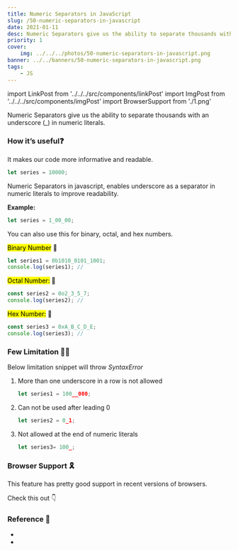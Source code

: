 ```yaml
---
title: Numeric Separators in JavaScript
slug: /50-numeric-separators-in-javascript
date: 2021-01-11
desc: Numeric Separators give us the ability to separate thousands with an underscore (_) in numeric literals.
priority: 1
cover:
    img: ../../../photos/50-numeric-separators-in-javascript.png
banner: ../../banners/50-numeric-separators-in-javascript.png
tags:
    - JS
---
```


import LinkPost from '../../../src/components/linkPost'
import ImgPost from '../../../src/components/imgPost'
import BrowserSupport from './1.png'

<p><span class='first-letter'>N</span>umeric Separators give us the ability to separate thousands with an underscore (_) in numeric literals.</p>

### How it’s useful❓

It makes our code more informative and readable.

```js
let series = 10000;
```

Numeric Separators in javascript, enables underscore as a separator in numeric literals to improve readability.

**Example:**

```js
let series = 1_00_00;
```

You can also use this for binary, octal, and hex numbers.

<mark> Binary Number</mark> 👻

```js
let series1 = 0b1010_0101_1001;
console.log(series1); // 
```

<mark>Octal Number:</mark> 👻

```js
const series2 = 0o2_3_5_7;
console.log(series2); // 
```

<mark>Hex Number:</mark> 👻

```js
const series3 = 0xA_B_C_D_E;
console.log(series3); // 
```

### Few Limitation 🤦‍♀️

<p>Below limitation snippet will throw <i>SyntaxError</i></p>

1. More than one underscore in a row is not allowed

    ```js
    let series1 = 100__000;
    ```

2. Can not be used after leading 0

    ```js
    let series2 = 0_1;
    ```

3. Not allowed at the end of numeric literals

    ```js
    let series3= 100_;
    ```

### Browser Support 🎗

This feature has pretty good support in recent versions of browsers. 

Check this out 👇

<ImgPost src={BrowserSupport} alt='browser support for numeric separators' />


### Reference 🧐

- <LinkPost href='https://v8.dev/features/numeric-separators' name='Numeric Separators V8' />
- <LinkPost href='https://caniuse.com/#feat=mdn-javascript_grammar_numeric_separators' name='Browser Support' />

